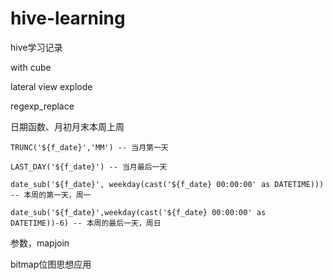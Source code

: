 # hive-learning
hive学习记录



with cube



lateral view explode



regexp_replace



日期函数、月初月末本周上周

```hive
TRUNC('${f_date}','MM') -- 当月第一天

LAST_DAY('${f_date}') -- 当月最后一天

date_sub('${f_date}', weekday(cast('${f_date} 00:00:00' as DATETIME))) -- 本周的第一天，周一

date_sub('${f_date}',weekday(cast('${f_date} 00:00:00' as DATETIME))-6) -- 本周的最后一天，周日
```



参数，mapjoin



bitmap位图思想应用

